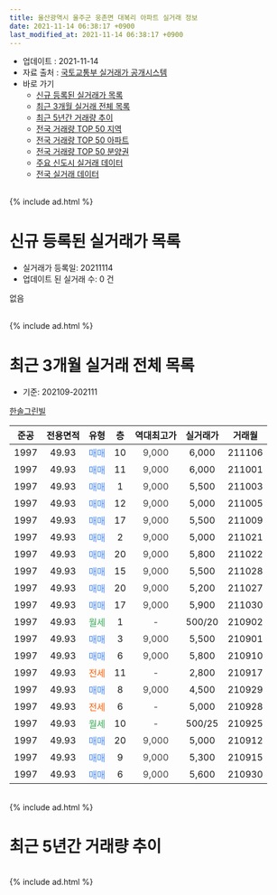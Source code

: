 ```yaml
---
title: 울산광역시 울주군 웅촌면 대복리 아파트 실거래 정보
date: 2021-11-14 06:38:17 +0900
last_modified_at: 2021-11-14 06:38:17 +0900
---
```


* 업데이트 : 2021-11-14
* 자료 출처 : [국토교통부 실거래가 공개시스템](http://rt.molit.go.kr)
* 바로 가기
    * [신규 등록된 실거래가 목록](#신규-등록된-실거래가-목록)
    * [최근 3개월 실거래 전체 목록](#최근-3개월-실거래-전체-목록)
    * [최근 5년간 거래량 추이](#최근-5년간-거래량-추이)
    * [전국 거래량 TOP 50 지역](https://inasie.github.io/apt-trade-info/최근-3개월-전국에서-가장-거래가-많이-발생한-지역)
    * [전국 거래량 TOP 50 아파트](https://inasie.github.io/apt-trade-info/최근-3개월-전국에서-가장-거래가-많이-발생한-아파트)
    * [전국 거래량 TOP 50 분양권](https://inasie.github.io/apt-trade-info/최근-3개월-전국에서-가장-거래가-많이-발생한-분양권)
    * [주요 신도시 실거래 데이터](https://inasie.github.io/apt-trade-info/주요-신도시)
    * [전국 실거래 데이터](https://inasie.github.io/apt-trade-info/전국)
<br>
{% include ad.html %}
<br>

# 신규 등록된 실거래가 목록
* 실거래가 등록일: 20211114
* 업데이트 된 실거래 수: 0 건

없음

<br>
{% include ad.html %}
<br>

# 최근 3개월 실거래 전체 목록
* 기준: 202109-202111


[한솔그린빌](https://search.naver.com/search.naver?query=%EC%9A%B8%EC%82%B0%EA%B4%91%EC%97%AD%EC%8B%9C+%EC%9A%B8%EC%A3%BC%EA%B5%B0+%EC%9B%85%EC%B4%8C%EB%A9%B4+%EB%8C%80%EB%B3%B5%EB%A6%AC+%ED%95%9C%EC%86%94%EA%B7%B8%EB%A6%B0%EB%B9%8C)

|준공|전용면적|유형|층|역대최고가|실거래가|거래월|
|:---:|:---:|:---:|:---:|:---:|:---:|:---:|
|1997|49.93|<span style="color:#4285f3">매매</span>|10|<span style="color:#444444">9,000</span>|6,000|211106|
|1997|49.93|<span style="color:#4285f3">매매</span>|11|<span style="color:#444444">9,000</span>|6,000|211001|
|1997|49.93|<span style="color:#4285f3">매매</span>|1|<span style="color:#444444">9,000</span>|5,500|211003|
|1997|49.93|<span style="color:#4285f3">매매</span>|12|<span style="color:#444444">9,000</span>|5,000|211005|
|1997|49.93|<span style="color:#4285f3">매매</span>|17|<span style="color:#444444">9,000</span>|5,500|211009|
|1997|49.93|<span style="color:#4285f3">매매</span>|2|<span style="color:#444444">9,000</span>|5,000|211021|
|1997|49.93|<span style="color:#4285f3">매매</span>|20|<span style="color:#444444">9,000</span>|5,800|211022|
|1997|49.93|<span style="color:#4285f3">매매</span>|15|<span style="color:#444444">9,000</span>|5,500|211028|
|1997|49.93|<span style="color:#4285f3">매매</span>|20|<span style="color:#444444">9,000</span>|5,200|211027|
|1997|49.93|<span style="color:#4285f3">매매</span>|17|<span style="color:#444444">9,000</span>|5,900|211030|
|1997|49.93|<span style="color:#34a853">월세</span>|1|<span style="color:#444444">-</span>|500/20|210902|
|1997|49.93|<span style="color:#4285f3">매매</span>|3|<span style="color:#444444">9,000</span>|5,500|210901|
|1997|49.93|<span style="color:#4285f3">매매</span>|6|<span style="color:#444444">9,000</span>|5,800|210910|
|1997|49.93|<span style="color:#ff5a00">전세</span>|11|<span style="color:#444444">-</span>|2,800|210917|
|1997|49.93|<span style="color:#4285f3">매매</span>|8|<span style="color:#444444">9,000</span>|4,500|210929|
|1997|49.93|<span style="color:#ff5a00">전세</span>|6|<span style="color:#444444">-</span>|5,000|210928|
|1997|49.93|<span style="color:#34a853">월세</span>|10|<span style="color:#444444">-</span>|500/25|210925|
|1997|49.93|<span style="color:#4285f3">매매</span>|20|<span style="color:#444444">9,000</span>|5,000|210912|
|1997|49.93|<span style="color:#4285f3">매매</span>|9|<span style="color:#444444">9,000</span>|5,300|210915|
|1997|49.93|<span style="color:#4285f3">매매</span>|6|<span style="color:#444444">9,000</span>|5,600|210930|


<br>
{% include ad.html %}
<br>

# 최근 5년간 거래량 추이


<div style="width:100%;">
    <canvas id="deal_progress" height="200"></canvas>
</div>

<script>
new Chart(document.getElementById("deal_progress"), {
    type: 'line',
    data: {
        labels: ['201611','201612','201701','201702','201703','201704','201705','201706','201707','201708','201709','201710','201711','201712','201801','201802','201803','201804','201805','201806','201807','201808','201809','201810','201811','201812','201901','201902','201903','201904','201905','201906','201907','201908','201909','201910','201911','201912','202001','202002','202003','202004','202005','202006','202007','202008','202009','202010','202011','202012','202101','202102','202103','202104','202105','202106','202107','202108','202109','202110','202111'],
        datasets: [{
            label: '매매',
            pointRadius: 1,
            data: [9, 6, 3, 9, 5, 6, 6, 13, 6, 7, 6, 7, 4, 3, 7, 5, 6, 6, 0, 3, 3, 4, 1, 2, 3, 1, 3, 3, 2, 3, 4, 1, 4, 2, 4, 2, 7, 6, 2, 4, 3, 5, 4, 6, 4, 7, 5, 9, 6, 14, 6, 4, 13, 14, 10, 10, 9, 7, 6, 9, 1],
            borderColor: "rgba(255, 201, 14, 1)",
            backgroundColor: "rgba(255, 201, 14, 0.5)",
            fill: false,
            lineTension: 0
        },{
            label: '전월세',
            pointRadius: 1,
            data: [2, 1, 3, 3, 1, 1, 3, 0, 0, 3, 3, 4, 4, 1, 5, 1, 3, 3, 3, 1, 3, 2, 3, 2, 3, 1, 2, 1, 5, 0, 2, 3, 1, 2, 5, 0, 0, 6, 2, 5, 1, 1, 2, 2, 2, 0, 2, 2, 1, 1, 6, 2, 2, 0, 6, 3, 1, 8, 4, 0, 0],
            borderColor: "rgba(0, 141, 185, 1)",
            backgroundColor: "rgba(0, 141, 185, 0.5)",
            fill: false,
            lineTension: 0
        }
        ]
    },
    options: {
        responsive: true,
        title: {
            display: false
        },
        tooltips: {
            mode: 'index',
            intersect: false
        },
        hover: {
            mode: 'nearest',
            intersect: true
        },
        scales: {
            xAxes: [{
                display: true,
                scaleLabel: {
                    display: true,
                    labelString: '년/월'
                }
            }],
            yAxes: [{
                display: true,
                ticks: {
                    suggestedMin: 0,
                },
                scaleLabel: {
                    display: true,
                    labelString: '실거래 수'
                }
            }]
        }
    }
});

</script>


<br>
{% include ad.html %}
<br>

